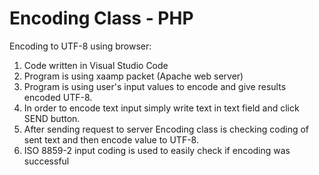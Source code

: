 # Encoding Class - PHP
Encoding to UTF-8 using browser:

1. Code written in Visual Studio Code
2. Program is using xaamp packet (Apache web server)
3. Program is using user's input values to encode and give results encoded UTF-8.
4. In order to encode text input simply write text in text field and click SEND button.
5. After sending request to server Encoding class is checking coding of sent text and then encode value to UTF-8.
6. ISO 8859-2 input coding is used to easily check if encoding was successful
